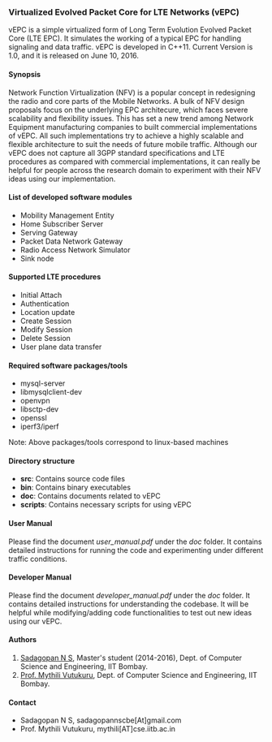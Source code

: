 ### Virtualized Evolved Packet Core for LTE Networks (vEPC)

vEPC is a simple virtualized form of Long Term Evolution Evolved Packet Core (LTE EPC). It simulates the working of a typical EPC for handling signaling and data traffic. vEPC is developed in C++11. Current Version is 1.0, and it is released on June 10, 2016.

#### Synopsis

Network Function Virtualization (NFV) is a popular concept in redesigning the radio and core parts of the Mobile Networks. A bulk of NFV design proposals focus on the underlying EPC architecure, which faces severe scalability and flexibility issues. This has set a new trend among Network Equipment manufacturing companies to built commercial implementations of vEPC. All such implementations try to achieve a highly scalable and flexible architecture to suit the needs of future mobile traffic. Although our vEPC does not capture all 3GPP standard specifications and LTE procedures as compared with commercial implementations, it can really be helpful for people across the research domain to experiment with their NFV ideas using our implementation.

#### List of developed software modules

- Mobility Management Entity
- Home Subscriber Server
- Serving Gateway
- Packet Data Network Gateway
- Radio Access Network Simulator
- Sink node

#### Supported LTE procedures

- Initial Attach
- Authentication
- Location update
- Create Session
- Modify Session
- Delete Session
- User plane data transfer

#### Required software packages/tools

- mysql-server
- libmysqlclient-dev
- openvpn
- libsctp-dev
- openssl
- iperf3/iperf

Note: Above packages/tools correspond to linux-based machines

#### Directory structure

- **src**: Contains source code files
- **bin**: Contains binary executables
- **doc**: Contains documents related to vEPC
- **scripts**: Contains necessary scripts for using vEPC

#### User Manual

Please find the document *user_manual.pdf* under the *doc* folder. It contains detailed instructions for running the code and experimenting under different traffic conditions.

#### Developer Manual

Please find the document *developer_manual.pdf* under the *doc* folder. It contains detailed instructions for understanding the codebase. It will be helpful while modifying/adding code functionalities to test out new ideas using our vEPC.

#### Authors

1. [Sadagopan N S](https://www.linkedin.com/in/sadagopan-n-s-b8184a61), Master's student (2014-2016), Dept. of Computer Science and Engineering, IIT Bombay.
2. [Prof. Mythili Vutukuru](https://www.cse.iitb.ac.in/~mythili/), Dept. of Computer Science and Engineering, IIT Bombay.

#### Contact

- Sadagopan N S, sadagopannscbe[At]gmail.com
- Prof. Mythili Vutukuru, mythili[AT]cse.iitb.ac.in
